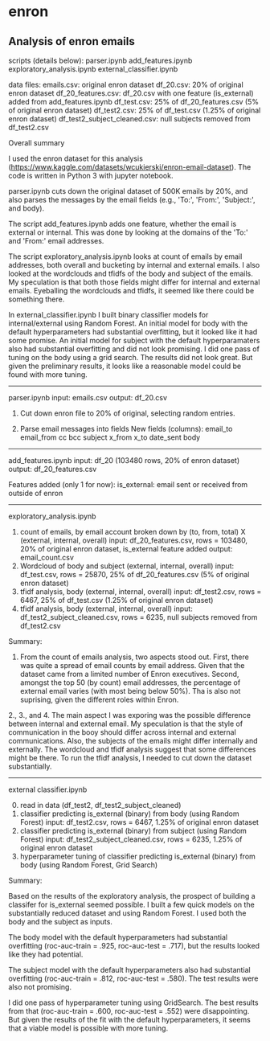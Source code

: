# enron
Analysis of enron emails
------------------------------------
scripts (details below):
parser.ipynb
add_features.ipynb
exploratory_analysis.ipynb
external_classifier.ipynb

data files:
emails.csv: original enron dataset
df_20.csv: 20% of original enron dataset
df_20_features.csv: df_20.csv with one feature (is_external) added from add_features.ipynb 
df_test.csv: 25% of df_20_features.csv (5% of original enron dataset)
df_test2.csv: 25% of df_test.csv (1.25% of original enron dataset)
df_test2_subject_cleaned.csv: null subjects removed from df_test2.csv

Overall summary

I used the enron dataset for this analysis 
(https://www.kaggle.com/datasets/wcukierski/enron-email-dataset). The code is written in 
Python 3 with jupyter notebook. 

parser.ipynb cuts down the original dataset of 500K emails by 20%, and also parses the 
messages by the email fields (e.g., 'To:', 'From:', 'Subject:', and body). 

The script add_features.ipynb adds one feature, whether the email is external or internal. 
This was done by looking at the domains of the 'To:' and 'From:' email addresses.

The script exploratory_analysis.ipynb looks at count of emails by email addresses, both 
overall and bucketing by internal and external emails. I also looked at the wordclouds 
and tfidfs of the body and subject of the emails. My speculation is that both those fields 
might differ for internal and external emails. Eyeballing the wordclouds and tfidfs, it 
seemed like there could be something there.

In external_classifier.ipynb I built binary classifier models for internal/external using 
Random Forest. An initial model for body with the default hyperparameters had substantial 
overfitting, but it looked like it had some promise. An initial model for subject with the 
default hyperparamaters also had substantial overfitting and did not look promising. I did 
one pass of tuning on the body using a grid search. The results did not look great. But 
given the preliminary results, it looks like a reasonable model could be found with more tuning.

------------------------------------
parser.ipynb
input: emails.csv
output: df_20.csv

1. Cut down enron file to 20% of original, selecting random entries.

2. Parse email messages into fields
New fields (columns):
email_to
email_from
cc
bcc
subject
x_from
x_to
date_sent
body

------------------------------------
add_features.ipynb
input: df_20 (103480 rows, 20% of enron dataset)
output: df_20_features.csv

Features added (only 1 for now):
is_external: email sent or received from outside of enron

------------------------------------
exploratory_analysis.ipynb

1. count of emails, by email account
        broken down by (to, from, total) X (external, internal, overall)
        input: df_20_features.csv, rows = 103480, 20% of original enron dataset, 
               is_external feature added
        output: email_count.csv
2. Wordcloud of body and subject (external, internal, overall)
        input: df_test.csv, rows = 25870, 25% of df_20_features.csv 
               (5% of original enron dataset)
3. tfidf analysis, body (external, internal, overall)
        input: df_test2.csv, rows = 6467, 25% of df_test.csv 
               (1.25% of original enron dataset)
4. tfidf analysis, body (external, internal, overall)
        input: df_test2_subject_cleaned.csv, rows = 6235, 
               null subjects removed from df_test2.csv

Summary:

1. From the count of emails analysis, two aspects stood out. First, there was quite a spread 
of email counts by email address. Given that the dataset came from a limited number of Enron 
executives. Second, amongst the top 50 (by count) email addresses, the percentage of external 
email varies (with most being below 50%). Tha is also not suprising, given the different 
roles within Enron.

2., 3., and 4. The main aspect I was exporing was the possible difference between internal 
and external email. My speculation is that the style of communication in the booy should 
differ across internal and external communications. Also, the subjects of the emails might 
differ internally and externally. The wordcloud and tfidf analysis suggest that some 
differences might be there. To run the tfidf analysis, I needed to cut down the dataset 
substantially.

------------------------------------
external classifier.ipynb

0. read in data (df_test2, df_test2_subject_cleaned)
1. classifier predicting is_external (binary) from body (using Random Forest)
        input: df_test2.csv, rows = 6467, 1.25% of original enron dataset
2. classifier predicting is_external (binary) from subject (using Random Forest)
        input: df_test2_subject_cleaned.csv, rows = 6235, 1.25% of original enron dataset
3. hyperparameter tuning of classifier predicting is_external (binary) from body 
   (using Random Forest, Grid Search)       

Summary:

Based on the results of the exploratory analysis, the prospect of building a classifer for 
is_external seemed possible. I built a few quick models on the substantially reduced dataset 
and using Random Forest. I used both the body and the subject as inputs.

The body model with the default hyperparameters had substantial overfitting 
(roc-auc-train = .925, roc-auc-test = .717), but the results looked like they had potential.

The subject model with the default hyperparameters also had substantial overfitting 
(roc-auc-train = .812, roc-auc-test = .580). The test results were also not promising.

I did one pass of hyperparameter tuning using GridSearch. The best results from that 
(roc-auc-train = .600, roc-auc-test = .552) were disappointing. But given the results of the 
fit with the default hyperparameters, it seems that a viable model is possible with more tuning.

